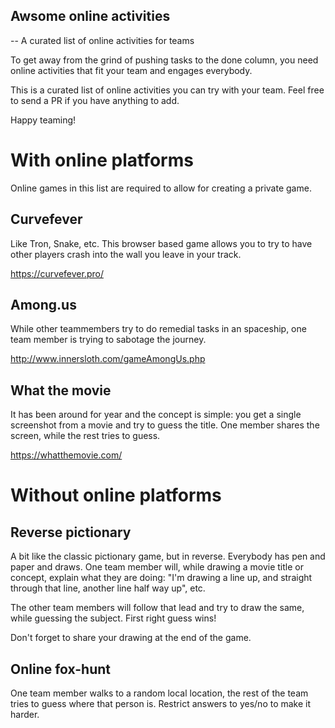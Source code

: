 ## Awsome online activities
-- A curated list of online activities for teams

To get away from the grind of pushing tasks to the done column, you need online activities that fit your team and engages everybody.

This is a curated list of online activities you can try with your team. Feel free to send a PR if you have anything to add.

Happy teaming!

# With online platforms

Online games in this list are required to allow for creating a private game.

## Curvefever
Like Tron, Snake, etc. This browser based game allows you to try to have other players crash into the wall you leave in your track.

https://curvefever.pro/

## Among.us
While other teammembers try to do remedial tasks in an spaceship, one team member is trying to sabotage the journey.

http://www.innersloth.com/gameAmongUs.php

## What the movie
It has been around for year and the concept is simple: you get a single screenshot from a movie and try to guess the title. One member shares the screen, while the rest tries to guess.

https://whatthemovie.com/


# Without online platforms

## Reverse pictionary

A bit like the classic pictionary game, but in reverse. Everybody has pen and paper and draws. One team member will, while drawing a movie title or concept, explain what they are doing: "I'm drawing a line up, and straight through that line, another line half way up", etc.

The other team members will follow that lead and try to draw the same, while guessing the subject. First right guess wins!

Don't forget to share your drawing at the end of the game.

## Online fox-hunt
One team member walks to a random local location, the rest of the team tries to guess where that person is. Restrict answers to yes/no to make it harder.
